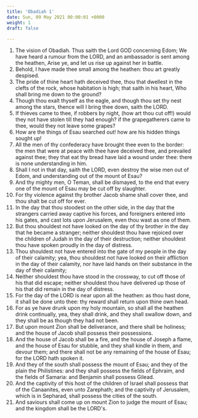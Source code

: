 ```yaml
---
title: 'Obadiah 1'
date: Sun, 09 May 2021 00:00:01 +0000
weight: 1
draft: false
  
---
```


1. The vision of Obadiah. Thus saith the Lord GOD concerning Edom; We have heard a rumour from the LORD, and an ambassador is sent among the heathen, Arise ye, and let us rise up against her in battle.
2. Behold, I have made thee small among the heathen: thou art greatly despised.
3. The pride of thine heart hath deceived thee, thou that dwellest in the clefts of the rock, whose habitation is high; that saith in his heart, Who shall bring me down to the ground?
4. Though thou exalt thyself as the eagle, and though thou set thy nest among the stars, thence will I bring thee down, saith the LORD.
5. If thieves came to thee, if robbers by night, (how art thou cut off!) would they not have stolen till they had enough? if the grapegatherers came to thee, would they not leave some grapes?
6. How are the things of Esau searched out! how are his hidden things sought up!
7. All the men of thy confederacy have brought thee even to the border: the men that were at peace with thee have deceived thee, and prevailed against thee; they that eat thy bread have laid a wound under thee: there is none understanding in him.
8. Shall I not in that day, saith the LORD, even destroy the wise men out of Edom, and understanding out of the mount of Esau?
9. And thy mighty men, O Teman, shall be dismayed, to the end that every one of the mount of Esau may be cut off by slaughter.
10. For thy violence against thy brother Jacob shame shall cover thee, and thou shalt be cut off for ever.
11. In the day that thou stoodest on the other side, in the day that the strangers carried away captive his forces, and foreigners entered into his gates, and cast lots upon Jerusalem, even thou wast as one of them.
12. But thou shouldest not have looked on the day of thy brother in the day that he became a stranger; neither shouldest thou have rejoiced over the children of Judah in the day of their destruction; neither shouldest thou have spoken proudly in the day of distress.
13. Thou shouldest not have entered into the gate of my people in the day of their calamity; yea, thou shouldest not have looked on their affliction in the day of their calamity, nor have laid hands on their substance in the day of their calamity;
14. Neither shouldest thou have stood in the crossway, to cut off those of his that did escape; neither shouldest thou have delivered up those of his that did remain in the day of distress.
15. For the day of the LORD is near upon all the heathen: as thou hast done, it shall be done unto thee: thy reward shall return upon thine own head.
16. For as ye have drunk upon my holy mountain, so shall all the heathen drink continually, yea, they shall drink, and they shall swallow down, and they shall be as though they had not been.
17. But upon mount Zion shall be deliverance, and there shall be holiness; and the house of Jacob shall possess their possessions.
18. And the house of Jacob shall be a fire, and the house of Joseph a flame, and the house of Esau for stubble, and they shall kindle in them, and devour them; and there shall not be any remaining of the house of Esau; for the LORD hath spoken it.
19. And they of the south shall possess the mount of Esau; and they of the plain the Philistines: and they shall possess the fields of Ephraim, and the fields of Samaria: and Benjamin shall possess Gilead.
20. And the captivity of this host of the children of Israel shall possess that of the Canaanites, even unto Zarephath; and the captivity of Jerusalem, which is in Sepharad, shall possess the cities of the south.
21. And saviours shall come up on mount Zion to judge the mount of Esau; and the kingdom shall be the LORD's.
